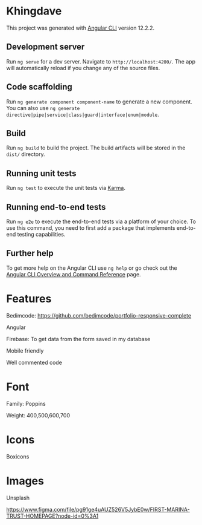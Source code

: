 # Khingdave

This project was generated with [Angular CLI](https://github.com/angular/angular-cli) version 12.2.2.

## Development server

Run `ng serve` for a dev server. Navigate to `http://localhost:4200/`. The app will automatically reload if you change any of the source files.

## Code scaffolding

Run `ng generate component component-name` to generate a new component. You can also use `ng generate directive|pipe|service|class|guard|interface|enum|module`.

## Build

Run `ng build` to build the project. The build artifacts will be stored in the `dist/` directory.

## Running unit tests

Run `ng test` to execute the unit tests via [Karma](https://karma-runner.github.io).

## Running end-to-end tests

Run `ng e2e` to execute the end-to-end tests via a platform of your choice. To use this command, you need to first add a package that implements end-to-end testing capabilities.

## Further help

To get more help on the Angular CLI use `ng help` or go check out the [Angular CLI Overview and Command Reference](https://angular.io/cli) page.



# Features
Bedimcode: https://github.com/bedimcode/portfolio-responsive-complete

Angular

Firebase: To get data from the form saved in my database

Mobile friendly

Well commented code


# Font
Family: Poppins

Weight: 400,500,600,700

# Icons
Boxicons

# Images
Unsplash

https://www.figma.com/file/pg91ge4uAUZ526V5JybE0w/FIRST-MARINA-TRUST-HOMEPAGE?node-id=0%3A1
